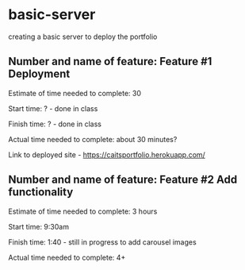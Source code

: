 # basic-server
creating a basic server to deploy the portfolio

## Number and name of feature: Feature #1 Deployment

Estimate of time needed to complete: 30

Start time: ? - done in class

Finish time: ? - done in class

Actual time needed to complete: about 30 minutes? 

Link to deployed site - https://caitsportfolio.herokuapp.com/ 



## Number and name of feature: Feature #2 Add functionality 

Estimate of time needed to complete: 3 hours

Start time: 9:30am

Finish time: 1:40 - still in progress to add carousel images

Actual time needed to complete: 4+

